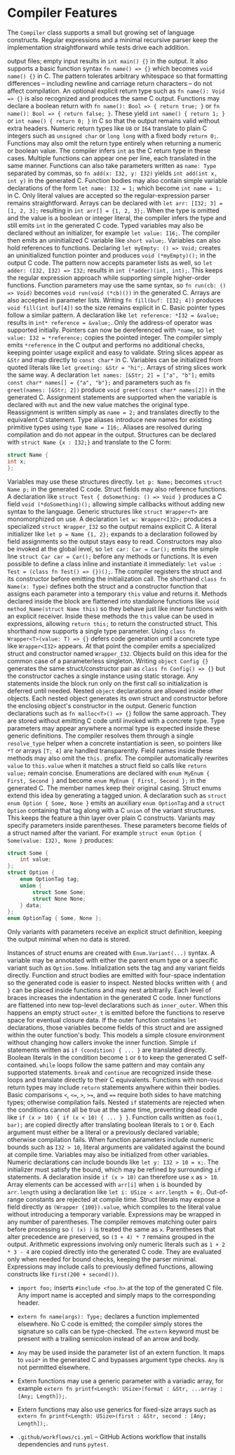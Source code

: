 # Compiler Features

The `Compiler` class supports a small but growing set of language constructs. Regular expressions and a minimal recursive parser keep the implementation straightforward while tests drive each addition.

output files; empty input results in `int main() {}` in the output. It also
supports a basic function syntax `fn name() => {}` which becomes
`void name() {}` in C. The pattern tolerates arbitrary whitespace so that
formatting differences – including newline and carriage return characters – do
not affect compilation. An optional explicit
return type such as `fn name(): Void => {}` is also recognized and produces
the same C output. Functions may declare a boolean return with
`fn name(): Bool => { return true; }` or `fn name(): Bool => { return false; }`.
These yield `int name() { return 1; }` or `int name() { return 0; }` in C so
that the output remains valid without extra headers. Numeric return types
like `U8` or `I64` translate to plain C integers such as `unsigned char` or
`long long` with a fixed body `return 0;`. Functions may also omit the
return type entirely when returning a numeric or boolean value. The compiler
infers `int` as the C return type in these cases. Multiple functions can appear one
per line, each translated in the same manner. Functions can also take
parameters written as `name: Type` separated by commas, so
`fn add(x: I32, y: I32)` yields `int add(int x, int y)` in the generated C.
Function bodies may also contain simple variable declarations of the form
`let name: I32 = 1;` which become `int name = 1;` in C. Only literal values
are accepted so the regular-expression parser remains straightforward.
Arrays can be declared with `let arr: [I32; 3] = [1, 2, 3];` resulting in
`int arr[] = {1, 2, 3};`.
When the type is omitted and the value is a boolean or integer literal, the
compiler infers the type and still emits `int` in the generated C code.
Typed variables may also be declared without an initializer, for example
`let value: I16;`. The compiler then emits an uninitialized C variable like
`short value;`.
Variables can also hold references to functions. Declaring
`let myEmpty: () => Void;` creates an uninitialized function pointer and
produces `void (*myEmpty)();` in the output C code. The pattern now accepts
parameter lists as well, so `let adder: (I32, I32) => I32;` results in
`int (*adder)(int, int);`. This keeps the regular expression approach while
supporting simple higher-order functions.
Function parameters may use the same syntax, so `fn run(cb: () => Void)`
becomes `void run(void (*cb)())` in the generated C.
Arrays are also accepted in parameter lists. Writing `fn fill(buf: [I32; 4])`
produces `void fill(int buf[4])` so the size remains explicit in C.
Basic pointer types follow a similar pattern. A declaration like
`let reference: *I32 = &value;` results in `int* reference = &value;`.
Only the address-of operator was supported initially.  Pointers can now be
dereferenced with `*name`, so `let value: I32 = *reference;` copies the pointed
integer.  The compiler simply emits `*reference` in the C output and performs no
additional checks, keeping pointer usage explicit and easy to validate.
String slices appear as `&Str` and map directly to `const char*` in C.
Variables can be initialized from quoted literals like `let greeting: &Str = "hi";`.
Arrays of string slices work the same way. A declaration
`let names: [&Str; 2] = ["a", "b"];` emits `const char* names[] = {"a", "b"};`
and parameters such as `fn greet(names: [&Str; 2])` produce
`void greet(const char* names[2])` in the generated C.
Assignment statements are supported when the variable is declared with
`mut` and the new value matches the original type.  Reassignment is written
simply as `name = 2;` and translates directly to the equivalent C statement.
Type aliases introduce new names for existing primitive types using
`type Name = I16;`. Aliases are resolved during compilation and do not
appear in the output.
Structures can be declared with `struct Name {x : I32;}` and translate to
the C form:

```c
struct Name {
int x;
};
```
Variables may use these structures directly. `let p: Name;` becomes
`struct Name p;` in the generated C code.
Struct fields may also reference functions. A declaration like
`struct Test { doSomething: () => Void }` produces a C field
`void (*doSomething)();` allowing simple callbacks without adding new
syntax to the language.
Generic structures like `struct Wrapper<T>` are monomorphized on use. A
declaration `let w: Wrapper<I32>;` produces a specialized `struct
Wrapper_I32` so the output remains explicit C.
A literal initializer like `let p = Name {1, 2};` expands to a declaration
followed by field assignments so the output stays easy to read. Constructors
may also be invoked at the global level, so `let car: Car = Car();` emits the
simple line `struct Car car = Car();` before any methods or functions.
It is even possible to define a class inline and instantiate it immediately:
`let value : Test = (class fn Test() => {})();`. The compiler registers the
struct and its constructor before emitting the initialization call.
The shorthand `class fn Name(x: Type)` defines both the struct and a
constructor function that assigns each parameter into a temporary `this`
value and returns it. Methods declared inside the block are flattened
into standalone functions like `void method_Name(struct Name this)` so
they behave just like inner functions with an explicit receiver. Inside these
methods the `this` value can be used in expressions, allowing `return this;`
to return the constructed struct.
This shorthand now supports a single type parameter. Using
`class fn Wrapper<T>(value: T) => {}` defers code generation until a concrete
type like `Wrapper<I32>` appears. At that point the compiler emits a specialized
struct and constructor named `Wrapper_I32`.
Objects build on this idea for the common case of a parameterless singleton.
Writing `object Config {}` generates the same struct/constructor pair as
`class fn Config() => {}` but the constructor caches a single instance using
static storage. Any statements inside the block run only on the first call so
initialization is deferred until needed.
Nested `object` declarations are allowed inside other objects.
Each nested object generates its own struct and constructor
before the enclosing object's constructor in the output.
Generic function declarations such as `fn malloc<T>() => {}` follow the same
approach. They are stored without emitting C code until invoked with a concrete
type.
Type parameters may appear anywhere a normal type is expected inside these
generic definitions. The compiler resolves them through a single `resolve_type`
helper when a concrete instantiation is seen, so pointers like `*T` or arrays
`[T; 4]` are handled transparently.
Field names inside these methods may also omit the `this.` prefix. The compiler
automatically rewrites `value` to `this.value` when it matches a struct field so
calls like `return value;` remain concise.
Enumerations are declared with `enum MyEnum { First, Second }` and become
`enum MyEnum { First, Second };` in the generated C. The member names keep
their original casing.
Struct enums extend this idea by generating a tagged union. A declaration such
as `struct enum Option { Some, None }` emits an auxiliary `enum OptionTag` and a
`struct Option` containing that tag along with a C `union` of the variant
structures. This keeps the feature a thin layer over plain C constructs.
Variants may specify parameters inside parentheses. These parameters become
fields of a struct named after the variant. For example
`struct enum Option { Some(value: I32), None }` produces:

```c
struct Some {
    int value;
};
struct Option {
    enum OptionTag tag;
    union {
        struct Some Some;
        struct None None;
    } data;
};
enum OptionTag { Some, None };
```
Only variants with parameters receive an explicit struct definition, keeping the
output minimal when no data is stored.

Instances of struct enums are created with `Enum.Variant(...)` syntax. A
variable may be annotated with either the parent enum type or a specific
variant such as `Option.Some`. Initialization sets the tag and any variant
fields directly.
Function and struct bodies are emitted with four-space indentation so the
generated code is easier to inspect.
Nested blocks written with `{` and `}` can be placed inside functions and
may nest arbitrarily. Each level of braces increases the indentation in the
generated C code.
Inner functions are flattened into new top-level declarations such as
`inner_outer`. When this happens an empty struct `outer_t` is emitted before
the functions to reserve space for eventual closure data. If the outer
function contains `let` declarations, those variables become fields of this
struct and are assigned within the outer function's body. This models a
simple closure environment without changing how callers invoke the inner
function.
Simple `if` statements written as `if (condition) { ... }` are translated
directly. Boolean literals in the condition become `1` or `0` to keep the
generated C self-contained.
`while` loops follow the same pattern and may contain any supported
statements. `break` and `continue` are recognized inside these loops
and translate directly to their C equivalents. Functions with non-`Void`
return types may include `return` statements anywhere within their bodies.
Basic comparisons `<`, `<=`, `>`, `>=`, and `==` require both sides to have
matching types; otherwise compilation fails. Nested `if` statements are
rejected when the conditions cannot all be true at the same time, preventing
dead code like `if (x > 10) { if (x < 10) { ... } }`.
Function calls written as `foo(1, bar);` are copied directly after
translating boolean literals to `1` or `0`. Each argument must either be a
literal or a previously declared variable; otherwise compilation fails. When
function parameters include numeric bounds such as `I32 > 10`, literal
arguments are validated against the bound at compile time.
Variables may also be initialized from other variables. Numeric
declarations can include bounds like `let y: I32 > 10 = x;`. The initializer
must satisfy the bound, which may be refined by surrounding `if` statements.
A declaration inside `if (x > 10)` can therefore use `x` as `> 10`.
Array elements can be accessed with `arr[i]` when `i` is bounded by
`arr.length` using a declaration like `let i: USize < arr.length = 0;`.
Out-of-range constants are rejected at compile time.
Struct literals may expose a field directly as `(Wrapper {100}).value`,
which compiles to the literal value without introducing a temporary
variable.
Expressions may be wrapped in any number of parentheses. The compiler
removes matching outer pairs before processing so `( (x) )` is treated the
same as `x`. Parentheses that alter precedence are preserved, so `(3 + 4) * 7`
remains grouped in the output. Arithmetic expressions involving only numeric
literals such as `1 + 2 * 3 - 4` are copied directly into the generated C
code. They are evaluated only when needed for bound checks, keeping the
parser minimal. Expressions may include calls to previously defined
functions, allowing constructs like `first(200 + second())`.

- `import foo;` inserts `#include <foo.h>` at the top of the generated
  C file. Any import name is accepted and simply maps to the
  corresponding header.

- `extern fn name(args): Type;` declares a function implemented elsewhere.
  No C code is emitted; the compiler simply stores the signature so calls can be
  type-checked. The `extern` keyword must be present with a trailing semicolon
  instead of an arrow and body.
- `Any` may be used inside the parameter list of an extern function. It maps to
  `void*` in the generated C and bypasses argument type checks. `Any` is not
  permitted elsewhere.
- Extern functions may use a generic parameter with a variadic array, for
  example `extern fn printf<Length: USize>(format : &Str, ...array : [Any; Length]);`.
- Extern functions may also use generics for fixed-size arrays such as
  `extern fn printf<Length: USize>(first : &Str, second : [Any; Length]);`.


- `.github/workflows/ci.yml` – GitHub Actions workflow that installs dependencies and runs `pytest`.
